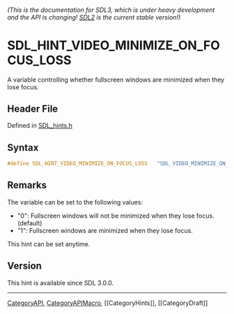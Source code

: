 ###### (This is the documentation for SDL3, which is under heavy development and the API is changing! [SDL2](https://wiki.libsdl.org/SDL2/) is the current stable version!)
# SDL_HINT_VIDEO_MINIMIZE_ON_FOCUS_LOSS

A variable controlling whether fullscreen windows are minimized when they lose focus.

## Header File

Defined in [SDL_hints.h](https://github.com/libsdl-org/SDL/blob/main/include/SDL3/SDL_hints.h)

## Syntax

```c
#define SDL_HINT_VIDEO_MINIMIZE_ON_FOCUS_LOSS   "SDL_VIDEO_MINIMIZE_ON_FOCUS_LOSS"
```

## Remarks

The variable can be set to the following values:

- "0": Fullscreen windows will not be minimized when they lose focus.
  (default)
- "1": Fullscreen windows are minimized when they lose focus.

This hint can be set anytime.

## Version

This hint is available since SDL 3.0.0.

----
[CategoryAPI](CategoryAPI), [CategoryAPIMacro](CategoryAPIMacro), [[CategoryHints]], [[CategoryDraft]]
<!-- #See the Style Guide for instructions on editing the footer. -->


